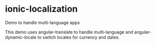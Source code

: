 # ionic-localization
Demo to handle multi-language apps

This demo uses angular-translate to handle multi-language and angular-dynamic-locale to switch locales for currency and dates.

